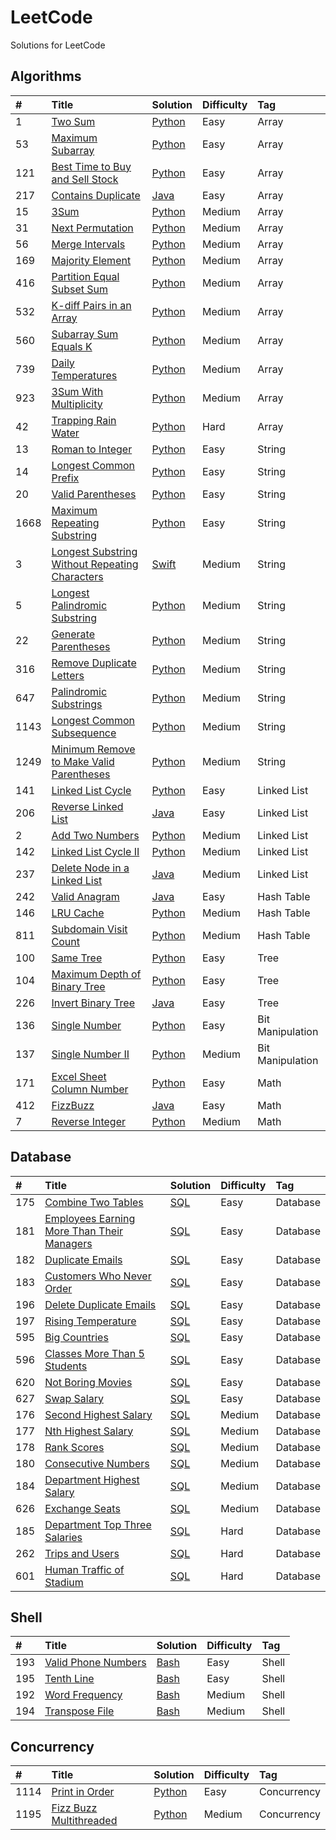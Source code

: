 # LeetCode
Solutions for LeetCode

## Algorithms
|  \#  |  Title  |  Solution  |  Difficulty  |  Tag  |
| :--- | :------ | :--------  | :----------- | :---- |
| 1    | [Two Sum](https://leetcode.com/problems/two-sum) | [Python](PythonCode/TwoSum.py) | Easy | Array |
| 53   | [Maximum Subarray](https://leetcode.com/problems/maximum-subarray) | [Python](PythonCode/MaximumSubarray.py) | Easy | Array |
| 121  | [Best Time to Buy and Sell Stock](https://leetcode.com/problems/best-time-to-buy-and-sell-stock/) | [Python](PythonCode/BestTimeToBuyAndSellStock.py) | Easy | Array |
| 217  | [Contains Duplicate](https://leetcode.com/problems/contains-duplicate) | [Java](JavaCode/src/ContainsDuplicate.java) | Easy | Array |
| 15   | [3Sum](https://leetcode.com/problems/3sum) | [Python](PythonCode/3Sum.py) | Medium | Array |
| 31   | [Next Permutation](https://leetcode.com/problems/next-permutation) | [Python](PythonCode/NextPermutation.py) | Medium | Array |
| 56   | [Merge Intervals](https://leetcode.com/problems/merge-intervals) | [Python](PythonCode/MergeIntervals.py) | Medium | Array |
| 169  | [Majority Element](https://leetcode.com/problems/majority-element) | [Python](PythonCode/MajorityElement.py) | Medium | Array |
| 416  | [Partition Equal Subset Sum](https://leetcode.com/problems/partition-equal-subset-sum) | [Python](PythonCode/PartitionEqualSubsetSum.py) | Medium | Array |
| 532  | [K-diff Pairs in an Array](https://leetcode.com/problems/k-diff-pairs-in-an-array) | [Python](PythonCode/kDiffPairsInAnArray.py) | Medium | Array |
| 560  | [Subarray Sum Equals K](https://leetcode.com/problems/subarray-sum-equals-k/) | [Python](PythonCode/SubarraySumEqualsK.py) | Medium | Array |
| 739  | [Daily Temperatures](https://leetcode.com/problems/daily-temperatures) | [Python](PythonCode/DailyTemperatures.py) | Medium | Array |
| 923  | [3Sum With Multiplicity](https://leetcode.com/problems/3sum-with-multiplicity) | [Python](PythonCode/3SumWithMultiplicity.py) | Medium | Array |
| 42   | [Trapping Rain Water](https://leetcode.com/problems/trapping-rain-water) | [Python](PythonCode/TrappingRainWater.py) | Hard | Array |
| 13   | [Roman to Integer](https://leetcode.com/problems/roman-to-integer/) | [Python](PythonCode/RomanToInteger.py) | Easy | String |
| 14   | [Longest Common Prefix](https://leetcode.com/problems/longest-common-prefix) | [Python](PythonCode/LongestCommonPrefix.py) | Easy | String |
| 20   | [Valid Parentheses](https://leetcode.com/problems/valid-parentheses/) | [Python](PythonCode/ValidParentheses.py) | Easy | String |
| 1668 | [Maximum Repeating Substring](https://leetcode.com/problems/maximum-repeating-substring/) | [Python](PythonCode/MaximumRepeatingSubstring.py) | Easy | String |
| 3    | [Longest Substring Without Repeating Characters](https://leetcode.com/problems/longest-substring-without-repeating-characters/) | [Swift](SwiftCode/LongestSubstringWithoutRepeatingCharacters.swift) | Medium | String |
| 5    | [Longest Palindromic Substring](https://leetcode.com/problems/longest-palindromic-substring) | [Python](PythonCode/LongestPalindromicSubstring.py) | Medium | String |
| 22   | [Generate Parentheses](https://leetcode.com/problems/generate-parentheses) | [Python](PythonCode/GenerateParentheses.py) | Medium | String |
| 316  | [Remove Duplicate Letters](https://leetcode.com/problems/remove-duplicate-letters/) | [Python](PythonCode/RemoveDuplicateLetters.py) | Medium | String |
| 647  | [Palindromic Substrings](https://leetcode.com/problems/palindromic-substrings) | [Python](PythonCode/PalindromicSubstrings.py) | Medium | String |
| 1143 | [Longest Common Subsequence](https://leetcode.com/problems/longest-common-subsequence) | [Python](PythonCode/LongestCommonSubsequence.py) | Medium | String |
| 1249 | [Minimum Remove to Make Valid Parentheses](https://leetcode.com/problems/minimum-remove-to-make-valid-parentheses) | [Python](PythonCode/MinimumRemovetoMakeValidParentheses.py) | Medium | String |
| 141  | [Linked List Cycle](https://leetcode.com/problems/linked-list-cycle) | [Python](PythonCode/LinkedListCycle.py) | Easy | Linked List |
| 206  | [Reverse Linked List](https://leetcode.com/problems/reverse-linked-list) | [Java](JavaCode/src/ReverseLinkedList.java) | Easy | Linked List |
| 2    | [Add Two Numbers](https://leetcode.com/problems/add-two-numbers/) | [Python](PythonCode/AddTwoNumbers.py) | Medium | Linked List |
| 142  | [Linked List Cycle II](https://leetcode.com/problems/linked-list-cycle-ii) | [Python](PythonCode/LinkedListCycleII.py) | Medium | Linked List |
| 237  | [Delete Node in a Linked List](https://leetcode.com/problems/delete-node-in-a-linked-list) | [Java](JavaCode/src/DeleteNodeinaLinkedList.java) | Medium | Linked List |
| 242  | [Valid Anagram](https://leetcode.com/problems/valid-anagram) | [Java](JavaCode/src/ValidAnagram.java) | Easy | Hash Table |
| 146  | [LRU Cache](https://leetcode.com/problems/lru-cache) | [Python](PythonCode/LRUCache.py) | Medium | Hash Table |
| 811  | [Subdomain Visit Count](https://leetcode.com/problems/subdomain-visit-count) | [Python](PythonCode/SubdomainVisitCount.py) | Medium | Hash Table |
| 100  | [Same Tree](https://leetcode.com/problems/same-tree) | [Python](PythonCode/SameTree.py) | Easy | Tree |
| 104  | [Maximum Depth of Binary Tree](https://leetcode.com/problems/maximum-depth-of-binary-tree) | [Python](PythonCode/MaximumDepthofBinaryTree.py) | Easy | Tree |
| 226  | [Invert Binary Tree](https://leetcode.com/problems/invert-binary-tree) | [Java](JavaCode/src/InvertBinaryTree.java) | Easy | Tree |
| 136  | [Single Number](https://leetcode.com/problems/single-number) | [Python](PythonCode/SingleNumber.py) | Easy | Bit Manipulation |
| 137  | [Single Number II](https://leetcode.com/problems/single-number-ii) | [Python](PythonCode/SingleNumberII.py) | Medium | Bit Manipulation |
| 171  | [Excel Sheet Column Number](https://leetcode.com/problems/excel-sheet-column-number) | [Python](PythonCode/ExcelSheetColumnNumber.py) | Easy | Math |
| 412  | [FizzBuzz](https://leetcode.com/problems/fizz-buzz) | [Java](JavaCode/src/FizzBuzz.java) | Easy | Math |
| 7    | [Reverse Integer](https://leetcode.com/problems/reverse-integer) | [Python](PythonCode/ReverseInteger.py) | Medium | Math |

## Database
|  \#  |  Title  |  Solution  |  Difficulty  |  Tag  |
| :--- | :------ | :--------  | :----------- | :---- |
| 175  | [Combine Two Tables](https://leetcode.com/problems/combine-two-tables) | [SQL](SQLiteCode/combine_two_tables.sql) | Easy | Database |
| 181  | [Employees Earning More Than Their Managers](https://leetcode.com/problems/employees-earning-more-than-their-managers) | [SQL](SQLiteCode/employees_earning_more_than_their_managers.sql) | Easy | Database |
| 182  | [Duplicate Emails](https://leetcode.com/problems/duplicate-emails) | [SQL](SQLiteCode/DuplicateEmails.sql) | Easy | Database |
| 183  | [Customers Who Never Order](https://leetcode.com/problems/customers-who-never-order) | [SQL](SQLiteCode/customers_who_never_order.sql) | Easy | Database |
| 196  | [Delete Duplicate Emails](https://leetcode.com/problems/delete-duplicate-emails) | [SQL](SQLiteCode/delete_duplicate_emails.sql) | Easy | Database |
| 197  | [Rising Temperature](https://leetcode.com/problems/rising-temperature) | [SQL](SQLiteCode/rising_temperature.sql) | Easy | Database |
| 595  | [Big Countries](https://leetcode.com/problems/big-countries) | [SQL](SQLiteCode/BigCountries.sql) | Easy | Database |
| 596  | [Classes More Than 5 Students](https://leetcode.com/problems/classes-more-than-5-students) | [SQL](SQLCode/classes_more_than_5_students.sql) | Easy | Database |
| 620  | [Not Boring Movies](https://leetcode.com/problems/not-boring-movies) | [SQL](SQLiteCode/NotBoringMovies.sql) | Easy | Database |
| 627  | [Swap Salary](https://leetcode.com/problems/swap-salary) | [SQL](SQLiteCode/SwapSalary.sql) | Easy | Database |
| 176  | [Second Highest Salary](https://leetcode.com/problems/second-highest-salary) | [SQL](SQLiteCode/second_highest_salary.sql) | Medium | Database |
| 177  | [Nth Highest Salary](https://leetcode.com/problems/nth-highest-salary) | [SQL](SQLiteCode/nth_highest_salary.sql) | Medium | Database |
| 178  | [Rank Scores](https://leetcode.com/problems/rank-scores) | [SQL](SQLiteCode/rank_scores.sql) | Medium | Database |
| 180  | [Consecutive Numbers](https://leetcode.com/problems/consecutive-numbers) | [SQL](SQLiteCode/consecutive_numbers.sql) | Medium | Database |
| 184  | [Department Highest Salary](https://leetcode.com/problems/department-highest-salary) | [SQL](SQLiteCode/department_highest_salary.sql) | Medium | Database |
| 626  | [Exchange Seats](https://leetcode.com/problems/exchange-seats) | [SQL](SQLCode/exchange_seats.sql) | Medium | Database |
| 185  | [Department Top Three Salaries](https://leetcode.com/problems/department-top-three-salaries) | [SQL](SQLiteCode/department_top_three_salaries.sql) | Hard | Database |
| 262  | [Trips and Users](https://leetcode.com/problems/trips-and-users) | [SQL](SQLiteCode/trips_and_users.sql) | Hard | Database |
| 601  | [Human Traffic of Stadium](https://leetcode.com/problems/human-traffic-of-stadium) | [SQL](SQLCode/human_traffic_of_stadium.sql) | Hard | Database |

## Shell
|  \#  |  Title  |  Solution  |  Difficulty  |  Tag  |
| :--- | :------ | :--------  | :----------- | :---- |
| 193  | [Valid Phone Numbers](https://leetcode.com/problems/valid-phone-numbers) | [Bash](BashCode/valid_phone_numbers.sh) | Easy | Shell |
| 195  | [Tenth Line](https://leetcode.com/problems/tenth-line) | [Bash](BashCode/tenth_line.sh) | Easy | Shell |
| 192  | [Word Frequency](https://leetcode.com/problems/word-frequency) | [Bash](BashCode/word_frequency.sh) | Medium | Shell |
| 194  | [Transpose File](https://leetcode.com/problems/transpose-file) | [Bash](BashCode/transpose_file.sh) | Medium | Shell |

## Concurrency
|  \#  |  Title  |  Solution  |  Difficulty  |  Tag  |
| :--- | :------ | :--------  | :----------- | :---- |
| 1114 | [Print in Order](https://leetcode.com/problems/print-in-order) | [Python](PythonCode/PrintinOrder.py) | Easy | Concurrency |
| 1195 | [Fizz Buzz Multithreaded](https://leetcode.com/problems/fizz-buzz-multithreaded) | [Python](PythonCode/FizzBuzzMultithreaded.py) | Medium | Concurrency |
